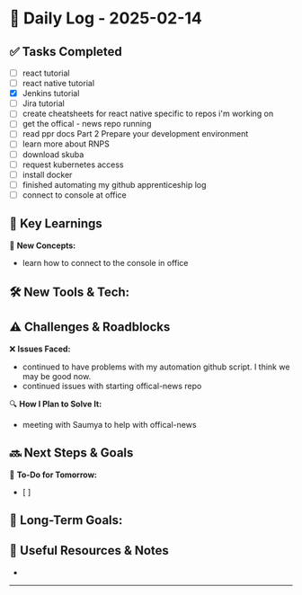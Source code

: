 
# 📝 Daily Log - 2025-02-14

## ✅ Tasks Completed
- [ ]  react tutorial
- [ ]  react native tutorial
- [x]  Jenkins tutorial
- [ ]  Jira tutorial
- [ ]  create cheatsheets for react native specific to repos i'm working on
- [ ]  get the offical - news repo running
- [ ]  read ppr docs Part 2 Prepare your development environment
- [ ]  learn more about RNPS
- [ ]  download skuba
- [ ]  request kubernetes access
- [ ]  install docker
- [ ]  finished automating my github apprenticeship log
- [ ]  connect to console at office

## 📖 Key Learnings
📌 **New Concepts:**
- learn how to connect to the console in office


🛠 **New Tools & Tech:**
-

## ⚠️ Challenges & Roadblocks
❌ **Issues Faced:**
- continued to have problems with my automation github script. I think we may be good now.
- continued issues with starting offical-news repo

🔍 **How I Plan to Solve It:**
- meeting with Saumya to help with offical-news 

## 🔜 Next Steps & Goals
🎯 **To-Do for Tomorrow:**
- [ ]

📅 **Long-Term Goals:**
-

## 🔗 Useful Resources & Notes
-

---

